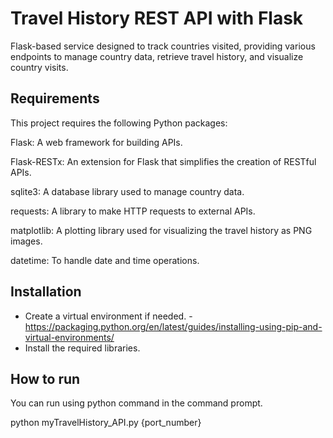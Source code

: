 # Travel History REST API with Flask
 Flask-based service designed to track countries visited, providing various endpoints to manage country data, retrieve travel history, and visualize country visits.
 
## Requirements
This project requires the following Python packages:

Flask: A web framework for building APIs.

Flask-RESTx: An extension for Flask that simplifies the creation of RESTful APIs.

sqlite3: A database library used to manage country data.

requests: A library to make HTTP requests to external APIs.

matplotlib: A plotting library used for visualizing the travel history as PNG images.

datetime: To handle date and time operations.

## Installation

- Create a virtual environment if needed. - https://packaging.python.org/en/latest/guides/installing-using-pip-and-virtual-environments/
- Install the required libraries.

## How to run

You can run using python command in the command prompt.

python myTravelHistory_API.py {port_number}
